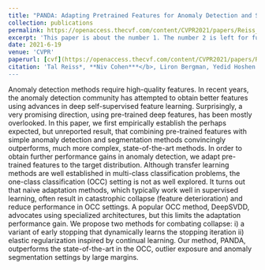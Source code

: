 ```yaml
---
title: "PANDA: Adapting Pretrained Features for Anomaly Detection and Segmentation"
collection: publications
permalink: https://openaccess.thecvf.com/content/CVPR2021/papers/Reiss_PANDA_Adapting_Pretrained_Features_for_Anomaly_Detection_and_Segmentation_CVPR_2021_paper.pdf
excerpt: 'This paper is about the number 1. The number 2 is left for future work.'
date: 2021-6-19
venue: 'CVPR'
paperurl: [cvf](https://openaccess.thecvf.com/content/CVPR2021/papers/Reiss_PANDA_Adapting_Pretrained_Features_for_Anomaly_Detection_and_Segmentation_CVPR_2021_paper.pdf)
citation: 'Tal Reiss*, **Niv Cohen***</b>, Liron Bergman, Yedid Hoshen. *Conference on Computer Vision and Pattern Recognition (CVPR)*, 2021.
---
```


Anomaly detection methods require high-quality features. In recent years, the anomaly detection community has attempted to obtain better features using advances in deep self-supervised feature learning. Surprisingly, a very promising direction, using pre-trained deep features, has been mostly overlooked. In this paper, we first empirically establish the perhaps expected, but unreported result, that combining pre-trained features with simple anomaly detection and segmentation methods convincingly outperforms, much more complex, state-of-the-art methods. In order to obtain further performance gains in anomaly detection, we adapt pre-trained features to the target distribution. Although transfer learning methods are well established in multi-class classification problems, the one-class classification (OCC) setting is not as well explored. It turns out that naive adaptation methods, which typically work well in supervised learning, often result in catastrophic collapse (feature deterioration) and reduce performance in OCC settings. A popular OCC method, DeepSVDD, advocates using specialized architectures, but this limits the adaptation performance gain. We propose two methods for combating collapse: i) a variant of early stopping that dynamically learns the stopping iteration ii) elastic regularization inspired by continual learning. Our method, PANDA, outperforms the state-of-the-art in the OCC, outlier exposure and anomaly segmentation settings by large margins.
